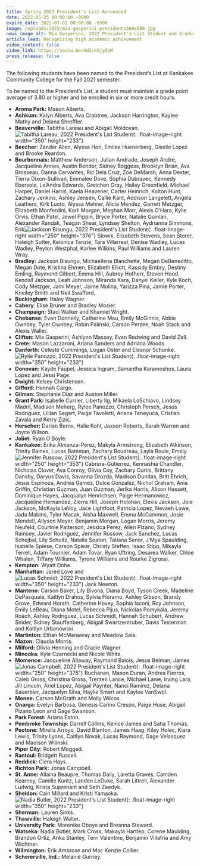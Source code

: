 ```yaml
---
title: Spring 2022 President's List Announced
date: 2022-05-25 00:00:00 -0500
expire_date: 2022-07-01 00:00:00 -0500
image: /uploads/2022/mia-gasperini-presidents580x580.jpg
news_image_alt: Mia Gasperini, 2022 President's List Student and Graduate
article_lead: Recognizing high academic achievement
video_content: false
video_link: https://youtu.be/4d2LkGjg5bM
press_release: false
---
```

The following students have been named to the President’s List at Kankakee Community College for the Fall 2021 semester.

To be named to the President’s List, a student must maintain a grade point average of 3.80 or higher and be enrolled in six or more credit hours.

* **Aroma Park:**&nbsp;Mason Alberts.
* **Ashkum:**&nbsp;Kalyn Alberts, Ava Crabtree, Jackson Harrington, Kaylee Mathy and Delana Shreffler.
* **Beaverville:**&nbsp;Tabitha Lareau and Abigail Moldovan.![Tabitha Lareau, 2022 President's List Student](/uploads/2022/tabitha-lareau-presidents350x233.jpg "Tabitha Lareau, 2022 President's List Student"){: .float-image-right width="350" height="233"}
* **Beecher:**&nbsp;Zander Allen, Alyssa Hon, Emilee Huenerberg, Giselle Lopez and Brooke Reardon.
* **Bourbonnais:**&nbsp;Matthew Anderson, Julian Andrade, Joseph Andre, Jacqueline Annes, Austin Bender, Sidney Boggess, Brooklyn Brian, Ava Brosseau, Danna Cervantes, Ric Dela Cruz, Zoe DeMarah, Anna Dexter, Tierra Dixon-Sullivan, Emmalee Dove, Sophia Dubravec, Kennedy Ebersole, Le’Andra Edwards, Gretchen Gray, Hailey Greenfield, Michael Harper, Daniel Harris, Kaela Heavener, Carter Heinrich, Kolton Hunt, Zachary Jenkins, Ashley Jensen, Callie Kant, Addison Langelett, Angela Leathers, Kirk Luoto, Alyssa Mehrer, Alicia Mendez, Garrett Metzger, Elizabeth Monferdini, Karli Morgan, Meghan Morr, Alexis O’Hara, Kylie Orvis, Ethan Patel, Jewel Pippin, Bryce Porter, Natalie Quinlan, Alexander Randak, Teagan Shear, Lyndsey Shelton, Aydrianna Simmons, Erik![Jackson Bisungu, 2022 President's List Student](/uploads/2022/jackson-bisungu-presidents250x376.jpg "Jackson Bisungu, 2022 President's List Student"){: .float-image-right width="250" height="376"} Slowik, Elizabeth Stevens, Sean Storer, Haleigh Sutter, Keionica Tanzie, Tara Villarreal, Denise Wadley, Lucas Wadley, Peyton Westphal, Karlee Wilkins, Paul Williams and Lauren Wray.
* **Bradley:**&nbsp;Jackson Bisungu, Michaellena Blanchette, Megan DeBeneditto, Megan Dote, Kristina Ehmen, Elizabeth Elliott, Kassidy Embry, Destiny Emling, Raymond Gilbert, Emma Hill, Aubrey Hofherr, Steven Hood, Kendall Jackson, Leah Johnson, Miranda Kara, Danyel Keller, Kyle Koch, Cody Metzger, Jami Meyer, Jaime Molina, Yarizza Pina, Jamie Porter, Kneiley Smith and Neil Swafford.
* **Buckingham**\: Haley Wagner.
* **Cabery**\: Elise Bruner and Bradley Mosier.
* **Champaign:**&nbsp;Staci Walker and Khamiel Wright.
* **Chebanse:**&nbsp;Evan Donnelly, Catherine Mau, Emily McGinnis, Abbie Ownbey, Tyler Ownbey, Robin Palinski, Carson Perzee, Noah Stack and Alexis Waller.
* **Clifton:**&nbsp;Mia Gasperini, Ashlynn Massey, Evan Redwing and David Zell.
* **Crete:** Mason Lazzaroni, Ariana Sanders and Adriana Woods.
* **Danforth:**&nbsp;Celeste Cummings, Logan Oster and Eleanor Schunke.![Rylie Panozzo, 2022 President's List Student](/uploads/2022/rylie-panozzo-presidents350x233.jpg "Rylie Panozzo, 2022 President's List Student"){: .float-image-right width="350" height="233"}
* **Donovan:**&nbsp;Kayde Faupel, Jessica Ingram, Samantha Karamoshos, Laura Lopez and Jessi Page.
* **Dwight:** Kelsey Christensen.
* **Gifford:** Hannah Cargo.
* **Gilman:** Stephanie Diaz and Auston Miller.
* **Grant Park:**&nbsp;Isabelle Currier, Liberty Ilg, Mikaela LoSchiavo, Lindsey Madril, Madison Meherg, Rylee Panozzo, Christoph Persch, Jesus Rodriguez, Lillian Segert, Paige Tavoletti, Ariana Teneyuca, Cristian Zavala and Kerry Zizic.
* **Herscher:**&nbsp;Darian Berns, Halie Kohl, Jaxson Roberts, Sarah Warren and Joyce Wilson.
* **Joliet:**&nbsp;Ryan O’Boyle.
* **Kankakee:**&nbsp;Erika Almanza-Perez, Makyla Armstrong, Elizabeth Atkinson, Trinity Baines, Lucas Bateman, Zachary Boudreau, Layla Boule, Emely![Jennifer Russow, 2022 President's List Student](/uploads/2022/jennifer-russow-presidents350x253.jpg "Jennifer Russow, 2022 President's List Student"){: .float-image-right width="250" height="353"} Cabrera-Gutierrez, Kennashia Chandler, Nicholas Cluver, Ava Conroy, Olivia Coy, Zachary Curtis, Brittany Dansby, Daryus Davis, Savanna Drozda, Madison Dundas, Britt Ehrich, Jesus Espinoza, Andrea Gamez, Dulce Gonzalez, Nichol Graham, Ania Griffin, Christian Guzman, Juan Guzman, Jerika Harris, Alison Hassett, Dominique Hayes, Jacqualyn Henrichsen, Paige Hermanowicz, Jacqueline Hernandez, Zierra Hill, Joseph Holohan, Elexis Jackson, Joie Jackson, McKayla LeVoy, Jace Lightfoot, Patricia Lopez, Nevaeh Lowe, Jada Mabins, Tyler Macak, Aisha Maxwell, Emma McCammon, Josie Mendell, Allyson Meyer, Benjamin Morgan, Logan Morris, Jeremy Neufeld, Courtnie Patterson, Jessica Perez, Allen Pizano, Sydney Ramsey, Javier Rodriguez, Jennifer Russow, Jack Sanchez, Lucas Schejbal, Lily Schultz, Natalie Seaton, Tatiana Senor, J’Mya Spaulding, Isabelle Spiese, Carson Splear, Christy Steffen, Isaac Stipp, Mikayla Terrell, Adam Tournier, Adam Tovar, Ryan Uftring, Desarea Walker, Chloe Whalen, Tiffany Williams, Tyrone Williams and Rourke Zigrossi.
* **Kempton:** Wyatt Dohe.
* **Manhattan:**&nbsp;Jared Love and![Lucas Schmidt, 2022 President's List Student](/uploads/2022/lucas-schmidt-presidents-350x233.jpg "Lucas Schmidt, 2022 President's List Student"){: .float-image-right width="350" height="233"} Jack Newton.
* **Manteno:**&nbsp;Carson Baker, Lily Bivona, Diana Boyd, Tyson Creek, Madeline DePasquale, Kaitlyn Drahos, Sylvia Floramo, Ashley Gibson, Brandy Grove, Edward Horath, Catherine Hovey, Sophia Iaconi, Roy Johnson, Emily LeBeau, Diana Motel, Rebecca Pijus, Nickolas Pomykala, Jeremy Roach, Ashley Rodriguez, Lucas Schmidt, Hannah Schubert, Andrew Snider, Sidney Stauffenberg, Abigail Swartzentruber, Davis Testerman and Kaitlyn Urbanowski.
* **Martinton:** Ethan McManaway and Meadow Sala.
* **Mazon:** Claudia Morris.
* **Milford:** Olivia Henning and Gracie Wagner.
* **Minooka:** Kyle Czarnecki and Nicole White.
* **Momence:**&nbsp;Jacqueline Allaway, Raymond Balois, Jesus Belman, James![Jonas Campbell, 2022 President's List Student](/uploads/2022/jonas-campbell-presidents-250x375.jpg "Jonas Campbell, 2022 President's List Student"){: .float-image-right width="250" height="375"} Buchanan, Mason Duran, Andrea Fierros, Caleb Gross, Christina Gross, Trenten Lance, Michael Lanie, Irving Lara, Jill Lincoln, Ariel Lopez, Abigail Paynter, Nanci Ramirez, Delana Sauerbier, Jacquelyn Silva, Haylie Smart and Kaylee VanSwol.
* **Monee:** Carson McGrath and Molly Wilcox.
* **Onarga:**&nbsp;Evelyn Barbosa, Genesis Carino Crespo, Paige Huse, Abigail Pizano Leon and Gage Swanson.
* **Park Forest:** Ariana Exton.
* **Pembroke Township:**&nbsp;Darrell Collins, Kenice James and Satia Thomas.
* **Peotone:** Mirella Arroyo, David Blanton, James Haag, Kiley Holec, Kiara Lewis, Trinity Lyons, Caitlyn Novak, Lucas Raymond, Gage Velasquez and Madison Wilinski.
* **Piper City:** Robert Mogged.
* **Rantoul:** Bridgett Russell.
* **Reddick:** Ciera Hays.
* **Richton Park:** Jonas Campbell.
* **St. Anne:**&nbsp;Allaina Beaupre, Thomas Daily, Laretta Graves, Camden Kearney, Camille Kuntz, Landen LeDuke, Sarah Littrell, Alexander Ludwig, Krista Suprenant and Seth Zeedyk.
* **Sheldon:**&nbsp;Cain Millard and Kristi Yamaoka.![Nadia Butler, 2022 President's List Student](/uploads/2022/nadia-butler-presidents350x233.jpg "Nadia Butler, 2022 President's List Student"){: .float-image-right width="350" height="233"}
* **Sherman:** Lauren Sinks.
* **Thawville:** Haleigh Walter.
* **University Park:** Morenike Oboye and Breanna Steward.
* **Watseka:**&nbsp;Nadia Butler, Mark Cross, Makayla Hartlep, Corene Maulding, Brandon Ortiz, Arika Stanley, Terri Valentine, Benjamin Villafria and Amy Wichtner.
* **Wilmington:** Erik Ambrose and Mac Kenzie Collier.
* **Schererville, Ind.:**&nbsp;Melanie Gurney.
